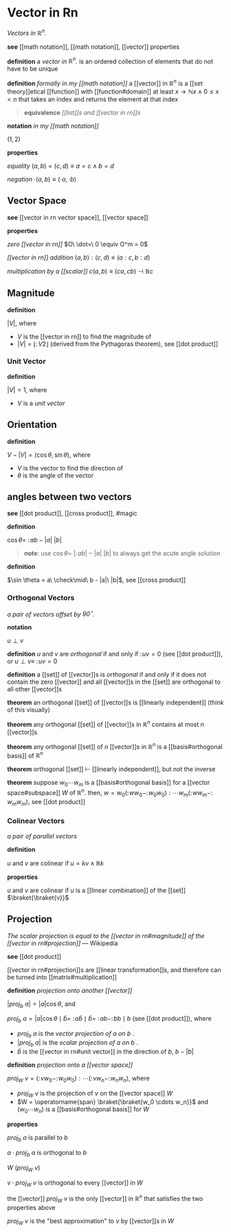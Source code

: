 # Vector in Rn

_Vectors in $\mathbb R^n$._

**see** [[math notation]], [[math notation]], [[vector]] properties

**definition** a _vector in $\mathbb R^n$._ is an ordered collection of elements that do not have to be unique

**definition** _formally in my [[math notation]]_ a [[vector]] in $\mathbb R^n$ is a [[set theory]]etical [[function]] with [[function#domain]] at least $x \rightarrow \mathbb N x \land 0 \le x < n$ that takes an index and returns the element at that index

> **equivalence** _[[list]]s and [[vector in rn]]s_

**notation** _in my [[math notation]]_

$(1, 2)$

**properties**

_equality_ $(a, b) = (c, d) \equiv a = c \land b = d$

_negation_ $\cdot(a, b) \equiv (\cdot a, \cdot b)$

## Vector Space

**see** [[vector in rn vector space]], [[vector space]]

**properties**

_zero [[vector in rn]]_ $O\ \dot=\ 0 \equiv O^m = 0$

_[[vector in rn]] addition_ $(a, b) : (c, d) \equiv (a : c, b : d)$

_multiplication by a [[scalar]]_ $c(a, b) \equiv (ca, cb) \dashv \mathbb R c$

## Magnitude

**definition**

$|V|$, where

- $V$ is the [[vector in rn]] to find the magnitude of
- $|V| = \lfloor :\! V2 \rfloor$ (derived from the Pythagoras theorem), see [[dot product]]

### Unit Vector

**definition**

$|V| = 1$, where

- $V$ is a _unit vector_

## Orientation

**definition**

$V - |V| = (\cos \theta, \sin \theta)$, where

- $V$ is the vector to find the direction of
- $\theta$ is the angle of the vector

## angles between two vectors

**see** [[dot product]], [[cross product]], #magic

**definition**

$\cos \theta =\ :\! ab - |a|\ |b|$

> **note**: use $\cos \theta =\ |:\! ab| - |a|\ |b|$ to always get the acute angle solution

**definition**

$\sin \theta = a\ \check\mid\ b - |a|\ |b|$, see [[cross product]]

### Orthogonal Vectors

_a pair of vectors offset by $90^\circ$._

**notation**

$u \perp v$

**definition** $u$ and $v$ are _orthogonal_ if and only if $:\! uv = 0$ (see [[dot product]]), or $u \perp v \equiv\ :\! uv = 0$

**definition** a [[set]] of [[vector]]s is _orthogonal_ if and only if it does not contain the zero [[vector]] and all [[vector]]s in the [[set]] are orthogonal to all other [[vector]]s

**theorem** an orthogonal [[set]] of [[vector]]s is [[linearly independent]] (think of this visually)

**theorem** any orthogonal [[set]] of [[vector]]s in $\mathbb R^n$ contains at most $n$ [[vector]]s

**theorem** any orthogonal [[set]] of $n$ [[vector]]s in $\mathbb R^n$ is a [[basis#orthogonal basis]] of $\mathbb R^n$

**theorem** orthogonal [[set]] $\vdash$ [[linearly independent]], but not the inverse

**theorem** suppose $w_0 \cdots w_m$ is a [[basis#orthogonal basis]] for a [[vector space#subspace]] $W$ of $\mathbb R^n$. then, $w = w_0 (:\! ww_0 - :\! w_0w_0) : \cdots w_m (:\! ww_m - :\! w_mw_m)$, see [[dot product]]

### Colinear Vectors

_a pair of parallel vectors_

**definition**

$u$ and $v$ are colinear if $u = kv \land \mathbb R k$

**properties**

$u$ and $v$ are colinear if $u$ is a [[linear combination]] of the [[set]] $\braket{\braket{v}}$

## Projection

_The scalar projection is equal to the [[vector in rn#magnitude]] of the [[vector in rn#projection]]_ &mdash; Wikipedia

**see** [[dot product]]

[[vector in rn#projection]]s are [[linear transformation]]s, and therefore can be turned into [[matrix#multiplication]]

**definition** _projection onto another [[vector]]_

$|proj_b\ a| = |a| \cos \theta$, and

$proj_b\ a = |a| \cos \theta \mid \hat b =\ :\! a \hat b \mid \hat b =\ :\! ab - :\! bb \mid b$ (see [[dot product]]), where

- $proj_b\ a$ is the _vector projection of $a$ on $b$ ._
- $|proj_b\ a|$ is the _scalar projection of $a$ on $b$ ._
- $\hat b$ is the [[vector in rn#unit vector]] in the direction of $b$, $b - |b|$

**definition** _projection onto a [[vector space]]_

$proj_W\ v = (:\! vw_0 - :\! w_0w_0) : \cdots (:\! vw_n - :\! w_nw_n)$, where

- $proj_W\ v$ is the projection of $v$ on the [[vector space]] $W$
- $W = \operatorname{span} \braket{\braket{w_0 \cdots w_n}}$ and $(w_0 \cdots w_n)$ is a [[basis#orthogonal basis]] for $W$

**properties**

$proj_b\ a$ is parallel to $b$

$a \cdot proj_b\ a$ is orthogonal to $b$

$W\ (proj_W\ v)$

$v \cdot proj_W\ v$ is orthogonal to every [[vector]] in $W$

the [[vector]] $proj_W\ v$ is the only [[vector]] in $\mathbb R^n$ that satisfies the two properties above

$proj_W\ v$ is the "best approximation" to $v$ by [[vector]]s in $W$
